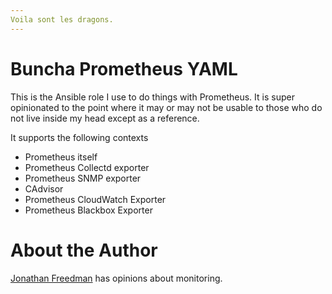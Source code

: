 ```yaml
---
Voila sont les dragons.
---
```


# Buncha Prometheus YAML

This is the Ansible role I use to do things with Prometheus. It is super opinionated to the point where it may or may not be usable to those who do not live inside my head except as a reference.

It supports the following contexts

* Prometheus itself
* Prometheus Collectd exporter
* Prometheus SNMP exporter
* CAdvisor
* Prometheus CloudWatch Exporter
* Prometheus Blackbox Exporter

# About the Author

[Jonathan Freedman](http://jonathanfreedman.bio/) has opinions about monitoring.
